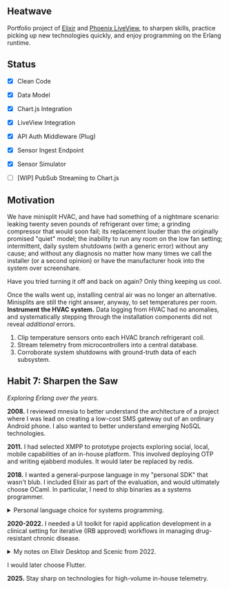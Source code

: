 ## Heatwave

Portfolio project of [Elixir][elixir] and [Phoenix LiveView][liveview],
to sharpen skills, practice picking up new technologies quickly, and
enjoy programming on the Erlang runtime.

[elixir]:   https://elixir-lang.org/
[liveview]: https://hexdocs.pm/phoenix_live_view/Phoenix.LiveView.html


## Status

* [x] Clean Code
* [x] Data Model
* [x] Chart.js Integration
* [x] LiveView Integration
* [x] API Auth Middleware (Plug)
* [x] Sensor Ingest Endpoint
* [x] Sensor Simulator
* [ ] [WIP] PubSub Streaming to Chart.js


## Motivation

We have minisplit HVAC, and have had something of a nightmare scenario: leaking
twenty seven pounds of refrigerant over time; a grinding compressor that would
soon fail; its replacement louder than the originally promised "quiet" model;
the inability to run any room on the low fan setting; intermittent, daily
system shutdowns (with a generic error) without any cause; and without any
diagnosis no matter how many times we call the installer (or a second opinion)
or have the manufacturer hook into the system over screenshare.

Have you tried turning it off and back on again? Only thing keeping us cool.

Once the walls went up, installing central air was no longer an alternative.
Minisplits are still the right answer, anyway, to set temperatures per room.
**Instrument the HVAC system.** Data logging from HVAC had no anomalies, and
systematically stepping through the installation components did not reveal
_additional_ errors.

1. Clip temperature sensors onto each HVAC branch refrigerant coil.
2. Stream telemetry from microcontrollers into a central database.
3. Corroborate system shutdowns with ground-truth data of each subsystem.


## Habit 7: Sharpen the Saw

_Exploring Erlang over the years._

**2008.** I reviewed mnesia to better understand the architecture of a project
where I was lead on creating a low-cost SMS gateway out of an ordinary Android
phone. I also wanted to better understand emerging NoSQL technologies.

**2011.** I had selected XMPP to prototype projects exploring social, local,
mobile capabilities of an in-house platform. This involved deploying OTP and
writing ejabberd modules. It would later be replaced by redis.

**2018.** I wanted a general-purpose language in my "personal SDK" that wasn't
blub. I included Elixir as part of the evaluation, and would ultimately choose
OCaml. In particular, I need to ship binaries as a systems programmer.

<details>
<summary>Personal language choice for systems programming.</summary>

I would later choose V, in which blub is secondary to the design principle of
zero dependencies. A project needs only POSIX and a C compiler, vendoring
everything including the language runtime. It is otherwise remarkably difficult
to escape the vast incidental complexity introduced by the toolchain.
</details>

**2020-2022.** I needed a UI toolkit for rapid application development in a
clinical setting for iterative (IRB approved) workflows in managing
drug-resistant chronic disease.

<details>
<summary>My notes on Elixir Desktop and Scenic from 2022.</summary>

(Ed. note: Unedited _notes to self_ from a highly critical evaluation of UI
 toolkits viewed from a **top-down** software design process. When looking
 across many technologies, it's quite likely that you miss something, either
 because it wasn't well documented at the time or you were moving too quickly.
 There's no doubt that the projects in question have their own merit.)

Elixir Desktop is a container for Phoenix LiveView.
Scenic is GL-based (and only Linux and macOS).

I was interested in Elixir Desktop because I have a use case that's
appropriate to LiveView: integrate telemetry from multiple sensors, in
a specific environmental/individual context (i.e. a given patient in a
specific room setting), synchronize to wall-clock time, radiate
information to one or many heterogeneous dashboard views. What is
more, one-off prototyping would be more common than a deployed web
form—enable a physician to try different questions without updating
native apps. Any production use is still beyond the horizon, so my
exercise is primarily in making sure I have the right tools and
runtimes available to me for when the time comes.

I know that nothing really comes "for free" but if someone's sorted
out the build workflow across big3 wx and mobile, I would leverage
this if I could. It's not obvious from the project description or the
2021 conference video, but Elixir Desktop is apparently first and
foremost about self-contained applications that runs locally. Meaning,
it talks to a web server on localhost.

Now, this is great for sport, but what's the point except for adding a
distribution channel for a single-user web application. At which
point, the use of OTP is risible.

So, obviously I don't want Elixir Desktop. Some of the ideas might
still be relevant, if I really do think that LiveView simplifies my
programming model, and it might. But let's be honest, Lisp macros on
the server and native clients are not all that verbose, especially if
you can sort out some interface definition language.

Meanwhile, Scenic is really about creating UIs for the Nerves project.
If your use case is to package "firmware" in the form of OTP with just
enough OS (which impressively is marketed at 30MB), and to have a UI
for IoT, then this has merit.

</details>

I would later choose Flutter.

**2025.** Stay sharp on technologies for high-volume in-house telemetry.
